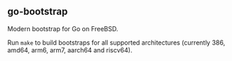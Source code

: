 ## go-bootstrap

Modern bootstrap for Go on FreeBSD.

Run `make` to build bootstraps for all supported architectures (currently 386, amd64, arm6, arm7, aarch64 and riscv64).

